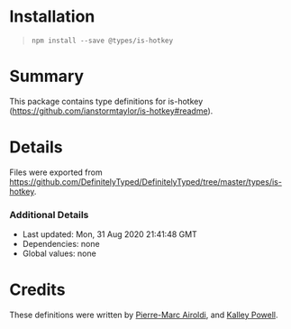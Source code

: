 # Installation
> `npm install --save @types/is-hotkey`

# Summary
This package contains type definitions for is-hotkey (https://github.com/ianstormtaylor/is-hotkey#readme).

# Details
Files were exported from https://github.com/DefinitelyTyped/DefinitelyTyped/tree/master/types/is-hotkey.

### Additional Details
 * Last updated: Mon, 31 Aug 2020 21:41:48 GMT
 * Dependencies: none
 * Global values: none

# Credits
These definitions were written by [Pierre-Marc Airoldi](https://github.com/petester42), and [Kalley Powell](https://github.com/kalley).
